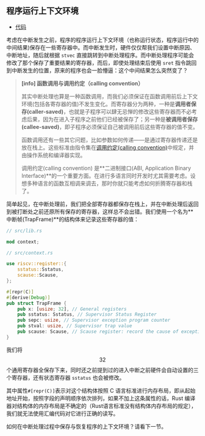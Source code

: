 ## 程序运行上下文环境

* [代码][CODE]

考虑在中断发生之前，程序的程序运行上下文环境（也称运行状态，程序运行中的中间结果)保存在一些寄存器中。而中断发生时，硬件仅仅帮我们设置中断原因、中断地址，随后就根据 ``stvec`` 直接跳转到中断处理程序。而中断处理程序可能会修改了那个保存了重要结果的寄存器，而后，即使处理结束后使用 ``sret`` 指令跳回到中断发生的位置，原来的程序也会一脸懵逼：这个中间结果怎么突然变了？

> **[info] 函数调用与调用约定（calling convention）**
> 
> 其实中断处理也算是一种函数调用，而我们必须保证在函数调用前后上下文环境(包括各寄存器的值)不发生变化。而寄存器分为两种，一种是**调用者保存(caller-saved)**，也就是子程序可以肆无忌惮的修改这些寄存器而不必考虑后果，因为在进入子程序之前他们已经被保存了；另一种是**被调用者保存(callee-saved)**，即子程序必须保证自己被调用前后这些寄存器的值不变。
> 
> 函数调用还有一些其它问题，比如参数如何传递——是通过寄存器传递还是放在栈上。这些标准由指令集在[调用约定(calling convention)](https://riscv.org/wp-content/uploads/2015/01/riscv-calling.pdf)中规定，并由操作系统和编译器实现。
> 
> 调用约定(calling convention) 是**二进制接口(ABI, Application Binary Interface)**的一个重要方面。在进行多语言同时开发时尤其需要考虑。设想多种语言的函数互相调来调去，那时你就只能考虑如何折腾寄存器和栈了。
> 

简单起见，在中断处理前，我们把全部寄存器都保存在栈上，并在中断处理后返回到被打断处之前还原所有保存的寄存器，这样总不会出错。我们使用一个名为**中断帧(TrapFrame)**的结构体来记录这些寄存器的值：
```rust
// src/lib.rs

mod context;

// src/context.rs

use riscv::register::{
    sstatus::Sstatus,
    scause::Scause,
};

#[repr(C)]
#[derive(Debug)]
pub struct TrapFrame {
    pub x: [usize; 32], // General registers
    pub sstatus: Sstatus, // Supervisor Status Register
    pub sepc: usize, // Supervisor exception program counter
    pub stval: usize, // Supervisor trap value
    pub scause: Scause, // Scause register: record the cause of exception/interrupt/trap
}
```

我们将$$32$$个通用寄存器全保存下来，同时还之前提到过的进入中断之前硬件会自动设置的三个寄存器，还有状态寄存器 ``sstatus`` 也会被修改。

其中属性``#[repr(C)]``表示对这个结构体按照 C 语言标准进行内存布局，即从起始地址开始，按照字段的声明顺序依次排列，如果不加上这条属性的话，Rust 编译器对结构体的内存布局是不确定的（Rust语言标准没有结构体内存布局的规定），我们就无法使用汇编代码对它进行正确的读写。

如何在中断处理过程中保存与恢复程序的上下文环境？请看下一节。

[CODE]: https://github.com/rcore-os/rCore_tutorial/tree/ch3-pa4
